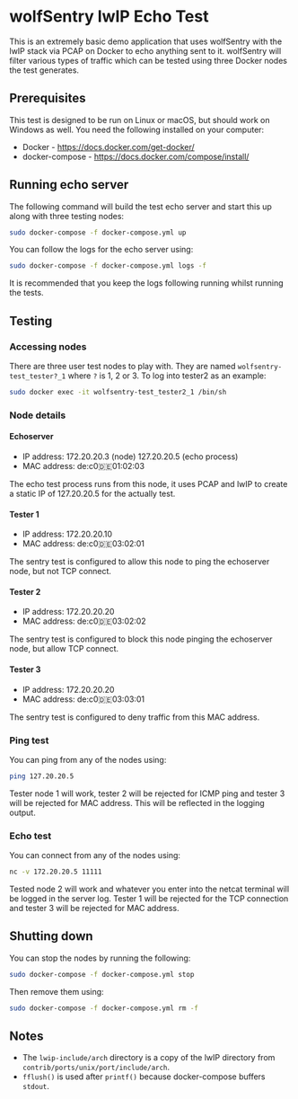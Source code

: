 # wolfSentry lwIP Echo Test

This is an extremely basic demo application that uses wolfSentry with the lwIP stack via PCAP on Docker to echo anything sent to it. wolfSentry will filter various types of traffic which can be tested using three Docker nodes the test generates.

## Prerequisites

This test is designed to be run on Linux or macOS, but should work on Windows as well. You need the following installed on your computer:

* Docker - <https://docs.docker.com/get-docker/>
* docker-compose - <https://docs.docker.com/compose/install/>

## Running echo server

The following command will build the test echo server and start this up along with three testing nodes:

```sh
sudo docker-compose -f docker-compose.yml up
```

You can follow the logs for the echo server using:

```sh
sudo docker-compose -f docker-compose.yml logs -f
```

It is recommended that you keep the logs following running whilst running the tests.

## Testing

### Accessing nodes

There are three user test nodes to play with. They are named `wolfsentry-test_tester?_1` where `?` is 1, 2 or 3. To log into tester2 as an example:

```sh
sudo docker exec -it wolfsentry-test_tester2_1 /bin/sh
```

### Node details

#### Echoserver

* IP address: 172.20.20.3 (node) 127.20.20.5 (echo process)
* MAC address: de:c0:de:01:02:03

The echo test process runs from this node, it uses PCAP and lwIP to create a static IP of 127.20.20.5 for the actually test.

#### Tester 1

* IP address: 172.20.20.10
* MAC address: de:c0:de:03:02:01

The sentry test is configured to allow this node to ping the echoserver node, but not TCP connect.

#### Tester 2

* IP address: 172.20.20.20
* MAC address: de:c0:de:03:02:02

The sentry test is configured to block this node pinging the echoserver node, but allow TCP connect.

#### Tester 3

* IP address: 172.20.20.20
* MAC address: de:c0:de:03:03:01

The sentry test is configured to deny traffic from this MAC address.

### Ping test

You can ping from any of the nodes using:

```sh
ping 127.20.20.5
```

Tester node 1 will work, tester 2 will be rejected for ICMP ping and tester 3 will be rejected for MAC address. This will be reflected in the logging output.

### Echo test

You can connect from any of the nodes using:

```sh
nc -v 172.20.20.5 11111
```

Tested node 2 will work and whatever you enter into the netcat terminal will be logged in the server log. Tester 1 will be rejected for the TCP connection and tester 3 will be rejected for MAC address.

## Shutting down

You can stop the nodes by running the following:

```sh
sudo docker-compose -f docker-compose.yml stop
```

Then remove them using:

```sh
sudo docker-compose -f docker-compose.yml rm -f
```


## Notes

* The `lwip-include/arch` directory is a copy of the lwIP directory from `contrib/ports/unix/port/include/arch`.
* `fflush()` is used after `printf()` because docker-compose buffers `stdout`.
